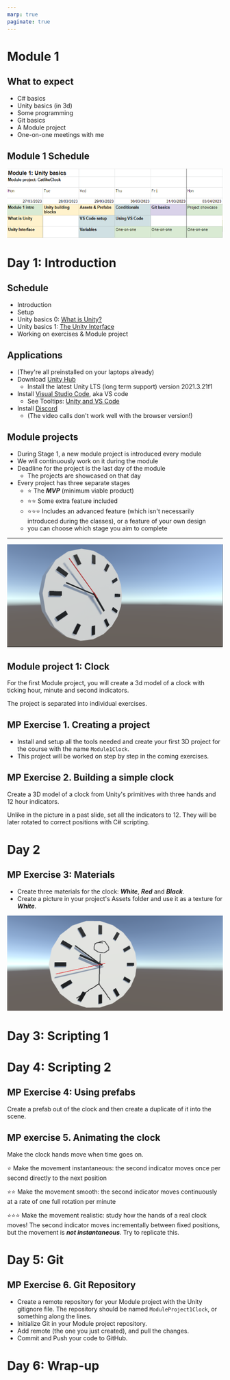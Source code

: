 ```yaml
---
marp: true
paginate: true
---
```

<!-- headingDivider: 3 -->
<!-- class: invert -->

# Module 1

## What to expect

* C# basics
* Unity basics (in 3d)
* Some programming
* Git basics
* A Module project
* One-on-one meetings with me

## Module 1 Schedule


<!-- | Day 1 | Day 2 | Day 3 | Day 4 | Day 5 | Day 6 | 
|-------|-------|-------|-------|-------|-------|
| 4.4. MA	| 5.4. TI	| 6.4. KE	| 7.4. TO	| 8.4. PE	| 11.4. MA	| 
| UB0: [What is Unity?](unity-basics/0-what-is-unity.md) | UB2: [Unity's Building Blocks](unity-basics/2-unity-building-blocks.md) | P1: [Variables and Conditionals](programming/1-variables-and-conditionals.md) | UB4: [Scripting Gameobjects](unity-basics/4-scripting-gameobjects.md) | PM1: [Git Basics](project-management/1-git-basics.md) | Module project & Wrap-up
| UB1: [The Unity Interface](unity-basics/1-the-unity-interface.md) | UB3: [Assets & Prefabs](unity-basics/3-assets-prefabs.md) | [The tools for success](https://www.businessoulu.com/en/events/game-team.html) (remote lecture) | P0: [Introduction to Game Programming](programming/0-game-programming.md)

--- -->
![width:1200px](imgs/stage1-module1.png)

# Day 1: Introduction

## Schedule

* Introduction
* Setup
* Unity basics 0: [What is Unity?](unity-basics/0-what-is-unity.md)
* Unity basics 1: [The Unity Interface](unity-basics/1-the-unity-interface.md)
* Working on exercises & Module project

## Applications

* (They're all preinstalled on your laptops already)
* Download [Unity Hub](https://unity3d.com/get-unity/download)
  * Install the latest Unity LTS (long term support) version 2021.3.21f1
* Install [Visual Studio Code](https://code.visualstudio.com/), aka VS code
  * See Tooltips: [Unity and VS Code](tooltips/vscode-setup.md)
* Install [Discord](https://discord.com/)
  * (The video calls don't work well with the browser version!)

## Module projects

* During Stage 1, a new module project is introduced every module
* We will continuously work on it during the module
* Deadline for the project is the last day of the module
  * The projects are showcased on that day
* Every project has three separate stages
  * ⭐ The ***MVP*** (minimum viable product)
  * ⭐⭐ Some extra feature included
  * ⭐⭐⭐ Includes an advanced feature (which isn't necessarily introduced during the classes), or a feature of your own design 
  * you can choose which stage you aim to complete 

---
<!-- _backgroundColor: #257179 -->
![3d clock](imgs/catlikeclock.png)

## Module project 1: Clock

<!-- _backgroundColor: #257179 -->
For the first Module project, you will create a 3d model of a clock with ticking hour, minute and second indicators.

The project is separated into individual exercises.


## MP Exercise 1. Creating a project
<!-- _backgroundColor: #257179 -->
* Install and setup all the tools needed and create your first 3D project for the course with the name `Module1Clock`.
* This project will be worked on step by step in the coming exercises.

## MP Exercise 2. Building a simple clock
<!-- _backgroundColor: #257179 -->
Create a 3D model of a clock from Unity's primitives with three hands and 12 hour indicators.

Unlike in the picture in a past slide, set all the indicators to 12. They will be later rotated to correct positions with C# scripting.

# Day 2

## MP Exercise 3: Materials
<!-- _backgroundColor: #257179 -->
* Create three materials for the clock: ***White***, ***Red*** and ***Black***.
* Create a picture in your project's Assets folder and use it as a texture for ***White***.

![](imgs/clock-face-materials.png)
# Day 3: Scripting 1


# Day 4: Scripting 2

## MP Exercise 4: Using prefabs
<!-- _backgroundColor: #257179 -->
Create a prefab out of the clock and then create a duplicate of it into the scene.

## MP exercise 5. Animating the clock
<!-- _backgroundColor: #257179 -->
Make the clock hands move when time goes on.

⭐ Make the movement instantaneous: the second indicator moves once per second directly to the next position

⭐⭐ Make the movement smooth: the second indicator moves continuously at a rate of one full rotation per minute

⭐⭐⭐ Make the movement realistic: study how the hands of a real clock moves! The second indicator moves incrementally between fixed positions, but the movement is ***not instantaneous***. Try to replicate this. 

<!-- _footer: For more help, you can follow the [CatlikeCoding clock tutorial](https://catlikecoding.com/unity/tutorials/basics/game-objects-and-scripts/). -->

# Day 5: Git

<!-- * Morning
  * [Project management 1: Git Basics](project-management/1-git-basics.md)
* Afternoon
  * Working on the Module project
  * One-on-one meetings -->

## MP Exercise 6. Git Repository
<!-- _backgroundColor: #257179 -->

* Create a remote repository for your Module project with the Unity gitignore file. The repository should be named `ModuleProject1Clock`, or something along the lines.
* Initialize Git in your Module project repository.
* Add remote (the one you just created), and pull the changes.
* Commit and Push your code to GitHub.

# Day 6: Wrap-up

<!-- * Morning
  * Working on the Module project
  * One-on-one meetings
* Afternoon
  * Working on the Module project
  * 14:30 Module project presentations -->
